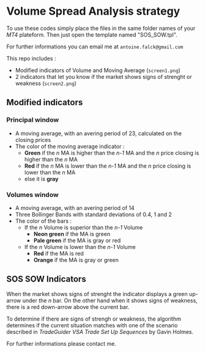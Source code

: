 # Volume Spread Analysis strategy

To use these codes simply place the files in the same folder names of your *MT4* plateform.
Then just open the template named "SOS_SOW.tpl".

For further informations you can email me at `antoine.falck@gmail.com`

This repo includes :
- Modified indicators of Volume and Moving Average (`screen1.png`)
- 2 indicators that let you know if the market shows signs of strenght or weakness (`screen2.png`)

## Modified indicators

### Principal window

- A moving average, with an avering period of 23, calculated on the closing prices
- The color of the moving average indicator :
  - **Green** if the *n* MA is higher than the *n-1* MA and the *n* price closing is higher than the *n* MA
  - **Red** if the *n* MA is lower than the *n-1* MA and the *n* price closing is lower than the *n* MA
  - else it is **gray**
  
### Volumes window

- A moving average, with an avering period of 14
- Three Bollinger Bands with standard deviations of 0.4, 1 and 2
- The color of the bars :
  - If the *n* Volume is superior than the *n-1* Volume
    - **Neon green** if the MA is green
    - **Pale green** if the MA is gray or red
  - If the *n* Volume is lower than the *n-1* Volume
    - **Red** if the MA is red
    - **Orange** if the MA is gray or green

## SOS SOW Indicators

When the market shows signs of strenght the indicator displays a green up-arrow under the *n* bar. On the other hand when it shows signs of weakness, there is a red down-arrow above the current bar.

To determine if there are signs of strengh or weakness, the algorithm determines if the current situation matches with one of the scenario described in *TradeGuider VSA Trade Set Up Sequences* by Gavin Holmes.

For further informations please contact me.
